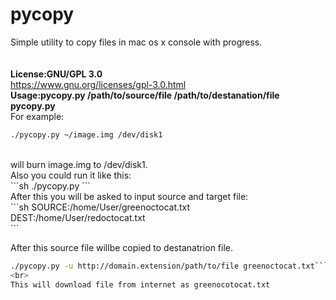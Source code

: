 # pycopy
Simple utility to copy files in mac os x console with progress.<br></br>
<br>
<b>License:GNU/GPL 3.0</b><br>
https://www.gnu.org/licenses/gpl-3.0.html
<br>
<b>Usage:pycopy.py /path/to/source/file /path/to/destanation/file<br>
      pycopy.py</b><br>
For example:<br>
```sh
./pycopy.py ~/image.img /dev/disk1
```
<br>
will burn image.img to /dev/disk1.<br>
Also you could run it like this:<br>
```sh
./pycopy.py
```
<br>
After this you will be asked to input source and target file:<br>
```sh
SOURCE:/home/User/greenoctocat.txt<br>
DEST:/home/User/redoctocat.txt<br>
```

After this source file willbe copied to destanatrion file.<br>

```sh
./pycopy.py -u http://domain.extension/path/to/file greenoctocat.txt```
<br>
This will download file from internet as greenocotocat.txt

